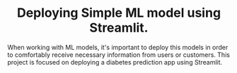 <h1 align="center">Deploying Simple ML model using Streamlit.</h1>
<p> 
When working with ML models, it's important to deploy this models in order to comfortably receive necessary information from users or customers.
This project is focused on deploying a diabetes prediction app using Streamlit. 
</p>
